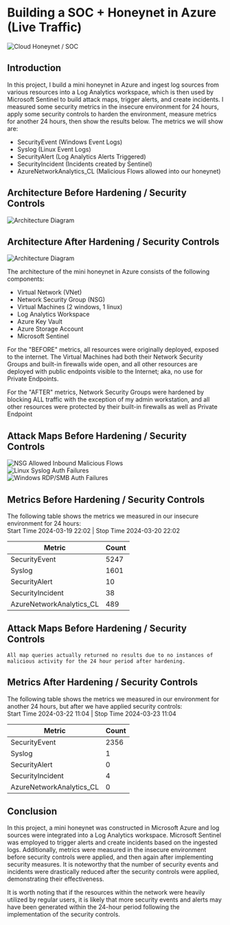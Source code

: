 # Building a SOC + Honeynet in Azure (Live Traffic)
![Cloud Honeynet / SOC](https://github.com/Kincaid7/Azure-SOC/assets/41767740/36f7a3a9-b718-4bdf-8a7d-09fe8af071aa)


## Introduction

In this project, I build a mini honeynet in Azure and ingest log sources from various resources into a Log Analytics workspace, which is then used by Microsoft Sentinel to build attack maps, trigger alerts, and create incidents. I measured some security metrics in the insecure environment for 24 hours, apply some security controls to harden the environment, measure metrics for another 24 hours, then show the results below. The metrics we will show are:

- SecurityEvent (Windows Event Logs)
- Syslog (Linux Event Logs)
- SecurityAlert (Log Analytics Alerts Triggered)
- SecurityIncident (Incidents created by Sentinel)
- AzureNetworkAnalytics_CL (Malicious Flows allowed into our honeynet)

## Architecture Before Hardening / Security Controls
![Architecture Diagram](https://i.imgur.com/aBDwnKb.jpg)

## Architecture After Hardening / Security Controls
![Architecture Diagram](https://i.imgur.com/YQNa9Pp.jpg)

The architecture of the mini honeynet in Azure consists of the following components:

- Virtual Network (VNet)
- Network Security Group (NSG)
- Virtual Machines (2 windows, 1 linux)
- Log Analytics Workspace
- Azure Key Vault
- Azure Storage Account
- Microsoft Sentinel

For the "BEFORE" metrics, all resources were originally deployed, exposed to the internet. The Virtual Machines had both their Network Security Groups and built-in firewalls wide open, and all other resources are deployed with public endpoints visible to the Internet; aka, no use for Private Endpoints.

For the "AFTER" metrics, Network Security Groups were hardened by blocking ALL traffic with the exception of my admin workstation, and all other resources were protected by their built-in firewalls as well as Private Endpoint

## Attack Maps Before Hardening / Security Controls
![NSG Allowed Inbound Malicious Flows](https://github.com/Kincaid7/Azure-SOC/assets/41767740/204b11eb-a95d-4425-8f54-d905dd80af92)
<br>
![Linux Syslog Auth Failures](https://github.com/Kincaid7/Azure-SOC/assets/41767740/dd1cef94-0306-4fa0-8c00-8ab343416a5a)
<br>
![Windows RDP/SMB Auth Failures](https://github.com/Kincaid7/Azure-SOC/assets/41767740/288e6e80-1d1c-48c5-8611-a68f998d69f3)
<br>

## Metrics Before Hardening / Security Controls

The following table shows the metrics we measured in our insecure environment for 24 hours:<br>
Start Time 2024-03-19 22:02  |  Stop Time 2024-03-20 22:02

| Metric                   | Count
| ------------------------ | -----
| SecurityEvent            | 5247
| Syslog                   | 1601
| SecurityAlert            | 10
| SecurityIncident         | 38
| AzureNetworkAnalytics_CL | 489

## Attack Maps Before Hardening / Security Controls

```All map queries actually returned no results due to no instances of malicious activity for the 24 hour period after hardening.```

## Metrics After Hardening / Security Controls

The following table shows the metrics we measured in our environment for another 24 hours, but after we have applied security controls:<br>
Start Time 2024-03-22 11:04  |  Stop Time	2024-03-23 11:04

| Metric                   | Count
| ------------------------ | -----
| SecurityEvent            | 2356
| Syslog                   | 1
| SecurityAlert            | 0
| SecurityIncident         | 4
| AzureNetworkAnalytics_CL | 0

## Conclusion

In this project, a mini honeynet was constructed in Microsoft Azure and log sources were integrated into a Log Analytics workspace. Microsoft Sentinel was employed to trigger alerts and create incidents based on the ingested logs. Additionally, metrics were measured in the insecure environment before security controls were applied, and then again after implementing security measures. It is noteworthy that the number of security events and incidents were drastically reduced after the security controls were applied, demonstrating their effectiveness.

It is worth noting that if the resources within the network were heavily utilized by regular users, it is likely that more security events and alerts may have been generated within the 24-hour period following the implementation of the security controls.
